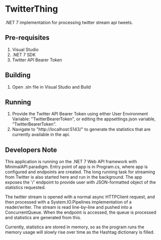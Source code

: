 # TwitterThing
.NET 7 implementation for processing twitter stream api tweets.

## Pre-requisites
1. Visual Studio
2. .NET 7 SDK
3. Twitter API Bearer Token

## Building
1. Open .sln file in Visual Studio and Build

## Running
1. Provide the Twitter API Bearer Token using either User Environment Variable: "TwitterBearerToken", or editing the appsettings.json variable, "TwitterBearerToken".
2. Navigate to "http://localhost:5143/" to generate the statistics that are currently available in the api.


## Developers Note
This application is running on the .NET 7 Web API framework with MinimalAPI paradigm. Entry point of app is in Program.cs, where app is configured and endpoints are created. The long running task for streaming from Twitter is also started here and run in the background. The app exposes the '/' endpoint to provide user with JSON-formatted object of the statistics requested.

The twitter stream is opened with a normal async HTTPClient request, and then processed with a System.IO.Pipelines implementation of a reader/writer. The stream is read line-by-line and pushed into a ConcurrentQueue. When the endpoint is accessed, the queue is processed and statistics are generated from this.

Currently, statistics are stored in memory, so as the program runs the memory usage will slowly rise over time as the Hashtag dictionary is filled.